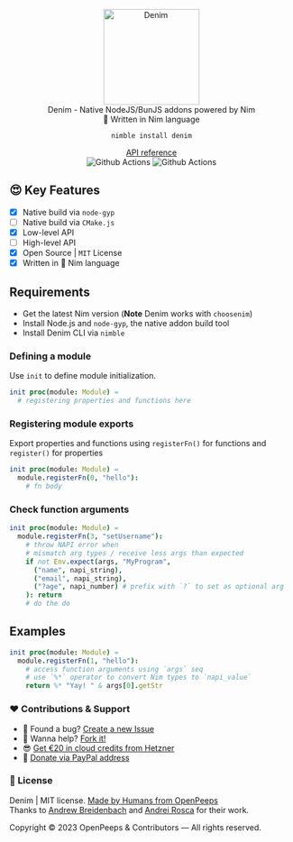 <p align="center">
  <img src="https://github.com/openpeeps/denim/blob/main/.github/denim.png" alt="Denim" width="170px"><br>
  Denim - Native NodeJS/BunJS addons powered by Nim<br>👑 Written in Nim language
</p>

<p align="center">
  <code>nimble install denim</code>
</p>

<p align="center">
  <a href="https://openpeeps.github.io/denim">API reference</a><br>
  <img src="https://github.com/openpeeps/denim/workflows/test/badge.svg" alt="Github Actions">  <img src="https://github.com/openpeeps/denim/workflows/docs/badge.svg" alt="Github Actions">
</p>

## 😍 Key Features
- [x] Native build via `node-gyp`
- [ ] Native build via `CMake.js`
- [x] Low-level API
- [ ] High-level API
- [x] Open Source | `MIT` License
- [x] Written in 👑 Nim language

## Requirements
- Get the latest Nim version (**Note** Denim works with `choosenim`)
- Install Node.js and `node-gyp`, the native addon build tool
- Install Denim CLI via `nimble`

### Defining a module

Use `init` to define module initialization.
```nim
init proc(module: Module) =
  # registering properties and functions here
```

### Registering module exports
Export properties and functions using `registerFn()` for functions and `register()` for properties

```nim
init proc(module: Module) =
  module.registerFn(0, "hello"):
    # fn body
```

### Check function arguments
```nim
init proc(module: Module) =
  module.registerFn(3, "setUsername"):
    # throw NAPI error when
    # mismatch arg types / receive less args than expected 
    if not Env.expect(args, "MyProgram",
      ("name", napi_string),
      ("email", napi_string),
      ("?age", napi_number) # prefix with `?` to set as optional arg
    ): return
    # do the do
```


## Examples
```nim
init proc(module: Module) =
  module.registerFn(1, "hello"):
    # access function arguments using `args` seq
    # use `%*` operator to convert Nim types to `napi_value`
    return %* "Yay! " & args[0].getStr
```

### ❤ Contributions & Support
- 🐛 Found a bug? [Create a new Issue](https://github.com/openpeeps/denim/issues)
- 👋 Wanna help? [Fork it!](https://github.com/openpeeps/denim/fork)
- 😎 [Get €20 in cloud credits from Hetzner](https://hetzner.cloud/?ref=Hm0mYGM9NxZ4)
- 🥰 [Donate via PayPal address](https://www.paypal.com/donate/?hosted_button_id=RJK3ZTDWPL55C)

### 🎩 License
Denim | MIT license. [Made by Humans from OpenPeeps](https://github.com/openpeeps)<br>
Thanks to [Andrew Breidenbach](https://github.com/AjBreidenbach) and [Andrei Rosca](https://github.com/andi23rosca) for their work.<br>

Copyright &copy; 2023 OpenPeeps & Contributors &mdash; All rights reserved.
